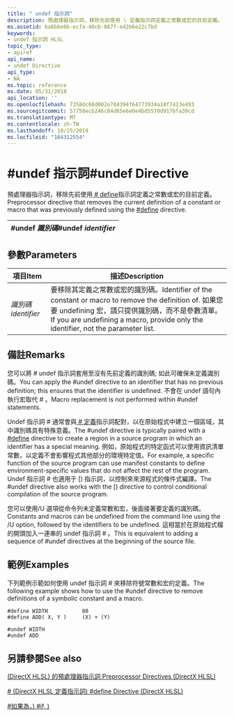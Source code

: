 ```yaml
---
title: " undef 指示詞"
description: 預處理器指示詞，移除先前使用 \ 定義指示詞定義之常數或宏的目前定義。
ms.assetid: ba6bbe6b-ecfa-40cb-887f-e42b6e22c7bd
keywords:
- undef 指示詞 HLSL
topic_type:
- apiref
api_name:
- undef Directive
api_type:
- NA
ms.topic: reference
ms.date: 05/31/2018
api_location: ''
ms.openlocfilehash: 7358dc60d002e784394f64773934a18f7413e493
ms.sourcegitcommit: 57758ecb246c84d65e6e0e4bd5570d9176fa39cd
ms.translationtype: MT
ms.contentlocale: zh-TW
ms.lasthandoff: 10/25/2019
ms.locfileid: "104312554"
---
```

# <a name="undef-directive"></a><span data-ttu-id="c241f-104">\#undef 指示詞</span><span class="sxs-lookup"><span data-stu-id="c241f-104">\#undef Directive</span></span>

<span data-ttu-id="c241f-105">預處理器指示詞，移除先前使用[ \# define](dx-graphics-hlsl-appendix-pre-define.md)指示詞定義之常數或宏的目前定義。</span><span class="sxs-lookup"><span data-stu-id="c241f-105">Preprocessor directive that removes the current definition of a constant or macro that was previously defined using the [\#define](dx-graphics-hlsl-appendix-pre-define.md) directive.</span></span>



| <span data-ttu-id="c241f-106">\#undef *識別碼*</span><span class="sxs-lookup"><span data-stu-id="c241f-106">\#undef *identifier*</span></span> |
|----------------------|



 

## <a name="parameters"></a><span data-ttu-id="c241f-107">參數</span><span class="sxs-lookup"><span data-stu-id="c241f-107">Parameters</span></span>



| <span data-ttu-id="c241f-108">項目</span><span class="sxs-lookup"><span data-stu-id="c241f-108">Item</span></span>                                                                              | <span data-ttu-id="c241f-109">描述</span><span class="sxs-lookup"><span data-stu-id="c241f-109">Description</span></span>                                                                                                                                                      |
|-----------------------------------------------------------------------------------|------------------------------------------------------------------------------------------------------------------------------------------------------------------|
| <span data-ttu-id="c241f-110"><span id="identifier"></span><span id="IDENTIFIER"></span>*識別碼*</span><span class="sxs-lookup"><span data-stu-id="c241f-110"><span id="identifier"></span><span id="IDENTIFIER"></span>*identifier*</span></span><br/> | <span data-ttu-id="c241f-111">要移除其定義之常數或宏的識別碼。</span><span class="sxs-lookup"><span data-stu-id="c241f-111">Identifier of the constant or macro to remove the definition of.</span></span> <span data-ttu-id="c241f-112">如果您要 undefining 宏，請只提供識別碼，而不是參數清單。</span><span class="sxs-lookup"><span data-stu-id="c241f-112">If you are undefining a macro, provide only the identifier, not the parameter list.</span></span> <br/> |



 

## <a name="remarks"></a><span data-ttu-id="c241f-113">備註</span><span class="sxs-lookup"><span data-stu-id="c241f-113">Remarks</span></span>

<span data-ttu-id="c241f-114">您可以將 \# undef 指示詞套用至沒有先前定義的識別碼; 如此可確保未定義識別碼。</span><span class="sxs-lookup"><span data-stu-id="c241f-114">You can apply the \#undef directive to an identifier that has no previous definition; this ensures that the identifier is undefined.</span></span> <span data-ttu-id="c241f-115">不會在 undef 語句內執行宏取代 \# 。</span><span class="sxs-lookup"><span data-stu-id="c241f-115">Macro replacement is not performed within \#undef statements.</span></span>

<span data-ttu-id="c241f-116">Undef 指示詞 \# 通常會與[ \# 定義](dx-graphics-hlsl-appendix-pre-define.md)指示詞配對，以在原始程式中建立一個區域，其中識別碼具有特殊意義。</span><span class="sxs-lookup"><span data-stu-id="c241f-116">The \#undef directive is typically paired with a [\#define](dx-graphics-hlsl-appendix-pre-define.md) directive to create a region in a source program in which an identifier has a special meaning.</span></span> <span data-ttu-id="c241f-117">例如，原始程式的特定函式可以使用資訊清單常數，以定義不會影響程式其他部分的環境特定值。</span><span class="sxs-lookup"><span data-stu-id="c241f-117">For example, a specific function of the source program can use manifest constants to define environment-specific values that do not affect the rest of the program.</span></span> <span data-ttu-id="c241f-118">Undef 指示詞 \# 也適用于 [) 指示詞，以控制來來源程式的條件式編譯。</span><span class="sxs-lookup"><span data-stu-id="c241f-118">The \#undef directive also works with the [) directive to control conditional compilation of the source program.</span></span>

<span data-ttu-id="c241f-119">您可以使用/U 選項從命令列未定義常數和宏，後面接著要定義的識別碼。</span><span class="sxs-lookup"><span data-stu-id="c241f-119">Constants and macros can be undefined from the command line using the /U option, followed by the identifiers to be undefined.</span></span> <span data-ttu-id="c241f-120">這相當於在原始程式檔的開頭加入一連串的 undef 指示詞 \# 。</span><span class="sxs-lookup"><span data-stu-id="c241f-120">This is equivalent to adding a sequence of \#undef directives at the beginning of the source file.</span></span>

## <a name="examples"></a><span data-ttu-id="c241f-121">範例</span><span class="sxs-lookup"><span data-stu-id="c241f-121">Examples</span></span>

<span data-ttu-id="c241f-122">下列範例示範如何使用 undef 指示詞 \# 來移除符號常數和宏的定義。</span><span class="sxs-lookup"><span data-stu-id="c241f-122">The following example shows how to use the \#undef directive to remove definitions of a symbolic constant and a macro.</span></span>


```
#define WIDTH           80
#define ADD( X, Y )     (X) + (Y)

#undef WIDTH
#undef ADD
```



## <a name="see-also"></a><span data-ttu-id="c241f-123">另請參閱</span><span class="sxs-lookup"><span data-stu-id="c241f-123">See also</span></span>

<dl> <dt>

[<span data-ttu-id="c241f-124"> (DirectX HLSL) 的預處理器指示詞 </span><span class="sxs-lookup"><span data-stu-id="c241f-124">Preprocessor Directives (DirectX HLSL)</span></span>](dx-graphics-hlsl-appendix-preprocessor.md)
</dt> <dt>

[<span data-ttu-id="c241f-125">\# (DirectX HLSL 定義指示詞) </span><span class="sxs-lookup"><span data-stu-id="c241f-125">\#define Directive (DirectX HLSL)</span></span>](dx-graphics-hlsl-appendix-pre-define.md)
</dt> <dt>

[<span data-ttu-id="c241f-126">\#如果為，) </span><span class="sxs-lookup"><span data-stu-id="c241f-126">\#if, )</span></span>](dx-graphics-hlsl-appendix-pre-if.md)
</dt> </dl>

 

 





